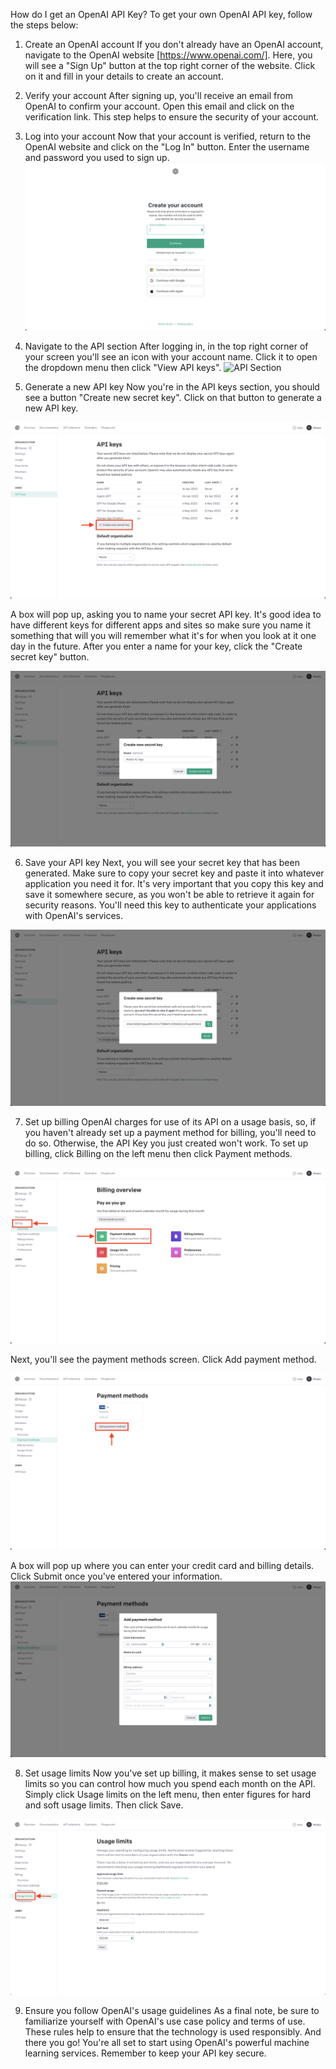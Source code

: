 How do I get an OpenAI API Key?
To get your own OpenAI API key, follow the steps below:
1. Create an OpenAI account‍
If you don't already have an OpenAI account, navigate to the OpenAI website [https://www.openai.com/].
Here, you will see a "Sign Up" button at the top right corner of the website. Click on it and fill in your details to create an account.
2. Verify your account‍
After signing up, you'll receive an email from OpenAI to confirm your account. Open this email and click on the verification link. This step helps to ensure the security of your account.
3. Log into your account‍
Now that your account is verified, return to the OpenAI website and click on the "Log In" button. Enter the username and password you used to sign up.
![Create an account](https://github.com/braincomputingsantosh/chatgpt-openapi-key/blob/main/images/6469d570e56849aa8a67c25c_openai-api-key-screen-2-2.png?raw=true)

5. Navigate to the API section
‍After logging in, in the top right corner of your screen you'll see an icon with your account name. Click it to open the dropdown menu then click "View API keys".
![API Section](https://github.com/braincomputingsantosh/chatgpt-openapi-key/assets/19161376/147ed957-4047-4e4b-94fb-987a1ff0612e)

6. Generate a new API key
‍Now you're in the API keys section, you should see a button "Create new secret key". Click on that button to generate a new API key.

![Generate API Key](https://github.com/braincomputingsantosh/chatgpt-openapi-key/blob/main/images/6469d5c5f01604a84f6364ad_openai-api-key-screen-4.png?raw=true)

A box will pop up, asking you to name your secret API key. It's good idea to have different keys for different apps and sites so make sure you name it something that will you will remember what it's for when you look at it one day in the future.
After you enter a name for your key, click the "Create secret key" button.

![Pop up](https://github.com/braincomputingsantosh/chatgpt-openapi-key/blob/main/images/6469d828492ea69c34c91379_openai-api-key-screen-5.png?raw=true)

6. Save your API key
Next, you will see your secret key that has been generated. Make sure to copy your secret key and paste it into whatever application you need it for.
It's very important that you copy this key and save it somewhere secure, as you won't be able to retrieve it again for security reasons. You'll need this key to authenticate your applications with OpenAI's services.

![Save your API Key](https://github.com/braincomputingsantosh/chatgpt-openapi-key/blob/main/images/6469d87c4014ad9e8d9ab855_openai-api-key-screen-6.png?raw=true)

7. Set up billing
OpenAI charges for use of its API on a usage basis, so, if you haven't already set up a payment method for billing, you'll need to do so. Otherwise, the API Key you just created won't work.
To set up billing, click Billing on the left menu then click Payment methods.

![Setup Billing](https://github.com/braincomputingsantosh/chatgpt-openapi-key/blob/main/images/6469f3c0e56849aa8a7dc870_openai-api-key-billing-screen-1%20(1).png?raw=true)

Next, you'll see the payment methods screen. Click Add payment method.

![Add Payment Method](https://github.com/braincomputingsantosh/chatgpt-openapi-key/blob/main/images/6469f3da4df1a312257c8c76_openai-api-key-billing-screen-2.png?raw=true)


A box will pop up where you can enter your credit card and billing details. Click Submit once you've entered your information.
![Payment Methods](https://github.com/braincomputingsantosh/chatgpt-openapi-key/blob/main/images/6469f3ec938397205381ea0f_openai-api-key-billing-screen-3.png?raw=true)

8. Set usage limits
Now you've set up billing, it makes sense to set usage limits so you can control how much you spend each month on the API.
Simply click Usage limits on the left menu, then enter figures for hard and soft usage limits. Then click Save.

![Set usage limits](https://github.com/braincomputingsantosh/chatgpt-openapi-key/blob/main/images/6469f3ff4e93fbcc803f750c_openai-api-key-usage-limits-screen-1.png?raw=true)

9. Ensure you follow OpenAI's usage guidelines‍
As a final note, be sure to familiarize yourself with OpenAI's use case policy and terms of use. These rules help to ensure that the technology is used responsibly.
And there you go! You're all set to start using OpenAI's powerful machine learning services. Remember to keep your API key secure.




